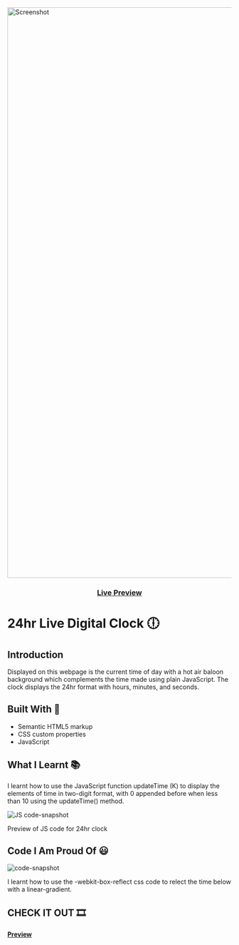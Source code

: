 <img width="1280" alt="Screenshot" src="https://github.com/Osaze-ai/24hr-live-digital-clock/assets/130580788/c6383672-3c6d-4ad3-a3b2-c93b670457fc">

<div align="center">
  <h3>
    <a href="https://osaze-ai.github.io/24hr-live-digital-clock/" color="white">
      Live Preview 
    </a>
    </div>

# 24hr Live Digital Clock :clock6:

## Introduction 

Displayed on this webpage is the current time of day with a hot air baloon background which complements the time made using plain JavaScript. The clock displays the 24hr format with hours, minutes, and seconds.

## Built With :hammer:

- Semantic HTML5 markup
- CSS custom properties
- JavaScript

## What I Learnt :books:

I learnt how to use the JavaScript function updateTime (K) to display the elements of time in two-digit format, with 0 appended before when less than 10 using the updateTime() method. 

![JS code-snapshot](https://github.com/Osaze-ai/24hr-live-digital-clock/assets/130580788/e0c4fd29-3da1-4c9d-beab-1c363a0000ca)

Preview of JS code for 24hr clock


## Code I Am Proud Of :smiley:

![code-snapshot](https://github.com/Osaze-ai/24hr-live-digital-clock/assets/130580788/250ef985-21a3-417c-8a05-bdd9c424d86e)

I learnt how to use the -webkit-box-reflect css code to relect the time below with a linear-gradient. 

## CHECK IT OUT :film_strip:
<h4> <a href="https://osaze-ai.github.io/24hr-live-digital-clock/" color="white"> Preview </a> </div>

